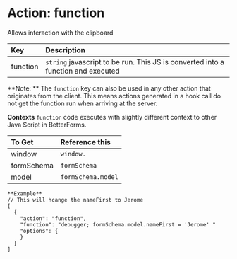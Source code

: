 # Action: function

Allows interaction with the clipboard

| Key | Description |
| :--- | :--- |
| function | `string` javascript to be run. This JS is converted into a function and executed |

**Note: **
The `function` key can also be used in any other action that originates from the client. This means actions generated in a hook call do not get the function run when arriving at the server.

**Contexts**
`function` code executes with slightly different context to other Java Script in BetterForms.

| To Get |Reference this |
| :--- | :--- |
| window | `window. `  |
| formSchema | `formSchema` |
| model |  `formSchema.model` |

```
**Example**
// This will hcange the nameFirst to Jerome
[
  {
    "action": "function",
    "function": "debugger; formSchema.model.nameFirst = 'Jerome' "
    "options": {
    }
  }
]
```

